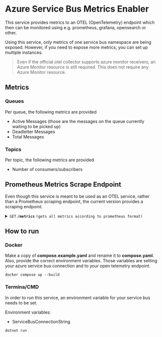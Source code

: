 # Azure Service Bus Metrics Enabler

This service provides metrics to an OTEL (OpenTelemetry) endpoint which then can be monitored using e.g. prometheus, grafana, opensearch or other.

Using this service, only metrics of one service bus namespace are being exposed. However, if you need to expose more metrics, you can set up multiple instances.

> Even if the official otel collector supports azure monitor receivers, an Azure Monitor resource is still required. This does not require any Azure Monitor resource.

## Metrics

### Queues

Per queue, the following metrics are provided

* Active Messages (those are the messages on the queue currently waiting to be picked up)
* Deadletter Messages
* Total Messages

### Topics

Per topic, the following metrics are provided

* Number of consumers/subscribers

## Prometheus Metrics Scrape Endpoint

Even though this service is meant to be used as an OTEL service, rather than a Prometheus scraping endpoint, the current version provides a scraping endpoint.

<details>
 <summary><code>GET</code> <code><b>/metrics</b></code> <code>(gets all metrics according to prometheus format)</code></summary>

##### Responses

> | http code     | content-type                      | response                                                            |
> |---------------|-----------------------------------|---------------------------------------------------------------------|
> | `200`         | `text/plain;charset=UTF-8`        | \# TYPE queue_blablabla_messages gauge<br />queue_blablabla_messages{otel_scope_name="ServiceBus",count="active"} 0 1720205607277<br />queue_blablabla_messages{otel_scope_name="ServiceBus",count="deadletter"} 6 1720205607277<br />queue_blablabla_messages{otel_scope_name="ServiceBus",count="total"} 6 1720205607277<br />\# TYPE queue_blub_messages gauge<br />queue_blub_messages{otel_scope_name="ServiceBus",count="active"} 0 1720205607277<br />queue_blub_messages{otel_scope_name="ServiceBus",count="deadletter"} 1 1720205607277<br />queue_blub_messages{otel_scope_name="ServiceBus",count="total"} 1 1720205607277<br />\# TYPE queue_test_messages gauge<br />queue_test_messages{otel_scope_name="ServiceBus",count="active"} 6 1720205607277<br />queue_test_messages{otel_scope_name="ServiceBus",count="deadletter"} 0 1720205607277<br />queue_test_messages{otel_scope_name="ServiceBus",count="total"} 6 1720205607277\#EOF  |

##### Example cURL

> ```javascript
>  curl -X GET -H "Content-Type: application/json" http://localhost:8080/metrics
> ```

</details>

## How to run

### Docker

Make a copy of **compose.example.yaml** and rename it to **compose.yaml**. Also, provide the correct environment variables. Those variables are setting your azure service bus connection and to your open telemetry endpoint.

```docker compose up --build```

### Termina/CMD

In order to run this service, an environment variable for your service bus needs to be set.

Environment variables:

* ServiceBusConnectionString

```dotnet run```